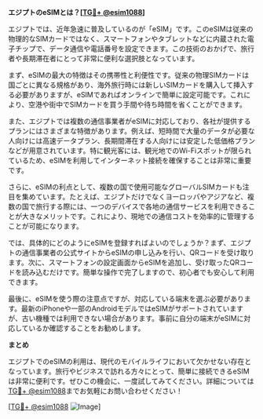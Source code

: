 **エジプトのeSIMとは？[[TG💪+ @esim1088](https://t.me/s/esim1088)]**

エジプトでは、近年急速に普及しているのが「eSIM」です。このeSIMは従来の物理的なSIMカードではなく、スマートフォンやタブレットなどに内蔵された電子チップで、データ通信や電話番号を設定できます。この技術のおかげで、旅行者や長期滞在者にとって非常に便利な選択肢となっています。

まず、eSIMの最大の特徴はその携帯性と利便性です。従来の物理SIMカードは国ごとに異なる規格があり、海外旅行時には新しいSIMカードを購入して挿入する必要がありますが、eSIMであればオンラインで簡単に設定可能です。これにより、空港や街中でSIMカードを買う手間や待ち時間を省くことができます。

また、エジプトでは複数の通信事業者がeSIMに対応しており、各社が提供するプランにはさまざまな特徴があります。例えば、短時間で大量のデータが必要な人向けには高速データプラン、長期間滞在する人向けには安定した低価格プランなどが用意されています。特に観光客には、観光地でのWi-Fiスポットが限られているため、eSIMを利用してインターネット接続を確保することは非常に重要です。

さらに、eSIMの利点として、複数の国で使用可能なグローバルSIMカードも注目を集めています。たとえば、エジプトだけでなくヨーロッパやアジアなど、複数の国で旅行する際には、一つのデバイスで各地の通信サービスを利用できることが大きなメリットです。これにより、現地での通信コストを効率的に管理することが可能になります。

では、具体的にどのようにeSIMを登録すればよいのでしょうか？まず、エジプトの通信事業者の公式サイトからeSIMの申し込みを行い、QRコードを受け取ります。次に、スマートフォンの設定画面からeSIMを追加し、受け取ったQRコードを読み込むだけです。簡単な操作で完了しますので、初心者でも安心して利用できます。

最後に、eSIMを使う際の注意点ですが、対応している端末を選ぶ必要があります。最新のiPhoneや一部のAndroidモデルではeSIMがサポートされていますが、古い機種では利用できない場合があります。事前に自分の端末がeSIMに対応しているか確認することをお勧めします。

**まとめ**

エジプトでのeSIMの利用は、現代のモバイルライフにおいて欠かせない存在となっています。旅行やビジネスで訪れる方々にとって、簡単に接続できるeSIMは非常に便利です。ぜひこの機会に、一度試してみてください。詳細については[TG💪+ @esim1088](https://t.me/s/esim1088)までお気軽にお問い合わせください！

[[TG💪+ @esim1088](https://t.me/s/esim1088) ![Image](https://i.postimg.cc/Y0z9fWf4/image.png)]